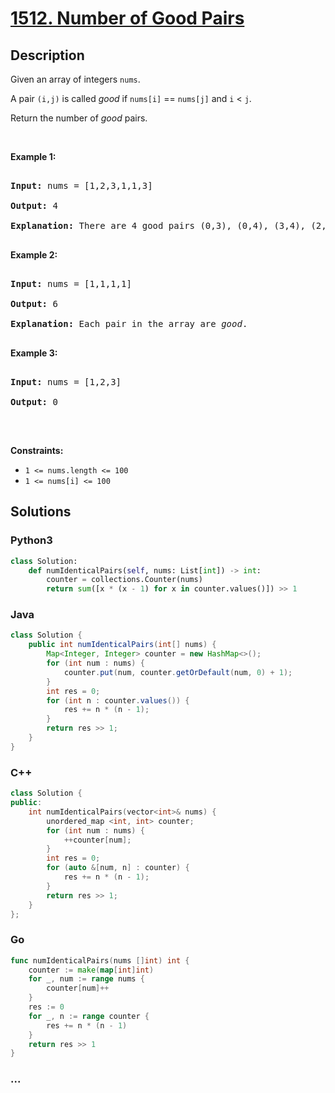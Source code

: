 # [1512. Number of Good Pairs](https://leetcode.com/problems/number-of-good-pairs)



## Description

<p>Given an array of integers&nbsp;<code>nums</code>.</p>



<p>A pair&nbsp;<code>(i,j)</code>&nbsp;is called <em>good</em> if&nbsp;<code>nums[i]</code> == <code>nums[j]</code> and <code>i</code> &lt; <code>j</code>.</p>



<p>Return the number of <em>good</em> pairs.</p>



<p>&nbsp;</p>

<p><strong>Example 1:</strong></p>



<pre>

<strong>Input:</strong> nums = [1,2,3,1,1,3]

<strong>Output:</strong> 4

<strong>Explanation: </strong>There are 4 good pairs (0,3), (0,4), (3,4), (2,5) 0-indexed.

</pre>



<p><strong>Example 2:</strong></p>



<pre>

<strong>Input:</strong> nums = [1,1,1,1]

<strong>Output:</strong> 6

<strong>Explanation: </strong>Each pair in the array are <em>good</em>.

</pre>



<p><strong>Example 3:</strong></p>



<pre>

<strong>Input:</strong> nums = [1,2,3]

<strong>Output:</strong> 0

</pre>



<p>&nbsp;</p>

<p><strong>Constraints:</strong></p>



<ul>
	<li><code>1 &lt;= nums.length &lt;= 100</code></li>
	<li><code>1 &lt;= nums[i] &lt;= 100</code></li>
</ul>

## Solutions

<!-- tabs:start -->

### **Python3**

```python
class Solution:
    def numIdenticalPairs(self, nums: List[int]) -> int:
        counter = collections.Counter(nums)
        return sum([x * (x - 1) for x in counter.values()]) >> 1
```

### **Java**

```java
class Solution {
    public int numIdenticalPairs(int[] nums) {
        Map<Integer, Integer> counter = new HashMap<>();
        for (int num : nums) {
            counter.put(num, counter.getOrDefault(num, 0) + 1);
        }
        int res = 0;
        for (int n : counter.values()) {
            res += n * (n - 1);
        }
        return res >> 1;
    }
}
```

### **C++**

```cpp
class Solution {
public:
    int numIdenticalPairs(vector<int>& nums) {
        unordered_map <int, int> counter;
        for (int num : nums) {
            ++counter[num];
        }
        int res = 0;
        for (auto &[num, n] : counter) {
            res += n * (n - 1);
        }
        return res >> 1;
    }
};
```

### **Go**

```go
func numIdenticalPairs(nums []int) int {
	counter := make(map[int]int)
	for _, num := range nums {
		counter[num]++
	}
	res := 0
	for _, n := range counter {
		res += n * (n - 1)
	}
	return res >> 1
}
```

### **...**

```

```

<!-- tabs:end -->
